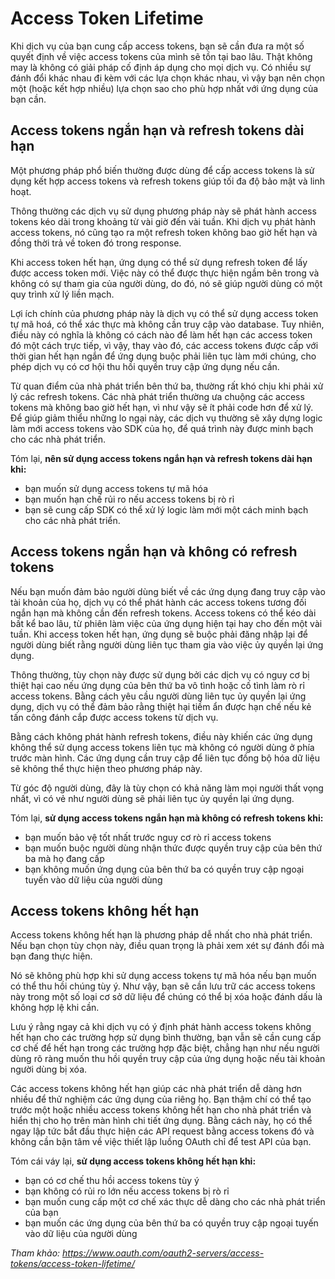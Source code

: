# Access Token Lifetime

Khi dịch vụ của bạn cung cấp access tokens, bạn sẽ cần đưa ra một số quyết định về việc access tokens của mình sẽ tồn tại bao lâu. Thật không may là không có giải pháp cố định áp dụng cho mọi dịch vụ. Có nhiều sự đánh đổi khác nhau đi kèm với các lựa chọn khác nhau, vì vậy bạn nên chọn một (hoặc kết hợp nhiều) lựa chọn sao cho phù hợp nhất với ứng dụng của bạn cần.

## Access tokens ngắn hạn và refresh tokens dài hạn

Một phương pháp phổ biến thường được dùng để cấp access tokens là sử dụng kết hợp access tokens và refresh tokens giúp tối đa độ bảo mật và linh hoạt.

Thông thường các dịch vụ sử dụng phương pháp này sẽ phát hành access tokens kéo dài trong khoảng từ vài giờ đến vài tuần. Khi dịch vụ phát hành access tokens, nó cũng tạo ra một refresh token không bao giờ hết hạn và đồng thời trả về token đó trong response.

Khi access token hết hạn, ứng dụng có thể sử dụng refresh token để lấy được access token mới. Việc này có thể được thực hiện ngầm bên trong và không có sự tham gia của người dùng, do đó, nó sẽ giúp người dùng có một quy trình xử lý liền mạch.

Lợi ích chính của phương pháp này là dịch vụ có thể sử dụng access token tự mã hoá, có thể xác thực mà không cần truy cập vào database. Tuy nhiên, điều này có nghĩa là không có cách nào để làm hết hạn các access token đó một cách trực tiếp, vì vậy, thay vào đó, các access tokens được cấp với thời gian hết hạn ngắn để ứng dụng buộc phải liên tục làm mới chúng, cho phép dịch vụ có cơ hội thu hồi quyền truy cập ứng dụng nếu cần.

Từ quan điểm của nhà phát triển bên thứ ba, thường rất khó chịu khi phải xử lý các refresh tokens. Các nhà phát triển thường ưa chuộng các access tokens mà không bao giờ hết hạn, vì như vậy sẽ ít phải code hơn để xử lý. Để giúp giảm thiểu những lo ngại này, các dịch vụ thường sẽ xây dựng logic làm mới access tokens vào SDK của họ, để quá trình này được minh bạch cho các nhà phát triển.

Tóm lại, **nên sử dụng access tokens ngắn hạn và refresh tokens dài hạn khi:**
- bạn muốn sử dụng access tokens tự mã hóa
- bạn muốn hạn chế rủi ro nếu access tokens bị rò rỉ
- bạn sẽ cung cấp SDK có thể xử lý logic làm mới một cách minh bạch cho các nhà phát triển.

## Access tokens ngắn hạn và không có refresh tokens

Nếu bạn muốn đảm bảo người dùng biết về các ứng dụng đang truy cập vào tài khoản của họ, dịch vụ có thể phát hành các access tokens tương đối ngắn hạn mà không cần đến refresh tokens. Access tokens có thể kéo dài bất kể bao lâu, từ phiên làm việc của ứng dụng hiện tại hay cho đến một vài tuần. Khi access token hết hạn, ứng dụng sẽ buộc phải đăng nhập lại để người dùng biết rằng người dùng liên tục tham gia vào việc ủy quyền lại ứng dụng.

Thông thường, tùy chọn này được sử dụng bởi các dịch vụ có nguy cơ bị thiệt hại cao nếu ứng dụng của bên thứ ba vô tình hoặc cố tình làm rò rỉ access tokens. Bằng cách yêu cầu người dùng liên tục ủy quyền lại ứng dụng, dịch vụ có thể đảm bảo rằng thiệt hại tiềm ẩn được hạn chế nếu kẻ tấn công đánh cắp được access tokens từ dịch vụ.

Bằng cách không phát hành refresh tokens, điều này khiến các ứng dụng không thể sử dụng access tokens liên tục mà không có người dùng ở phía trước màn hình. Các ứng dụng cần truy cập để liên tục đồng bộ hóa dữ liệu sẽ không thể thực hiện theo phương pháp này.

Từ góc độ người dùng, đây là tùy chọn có khả năng làm mọi người thất vọng nhất, vì có vẻ như người dùng sẽ phải liên tục ủy quyền lại ứng dụng.

Tóm lại, **sử dụng access tokens ngắn hạn mà không có refresh tokens khi:**
- bạn muốn bảo vệ tốt nhất trước nguy cơ rò rỉ access tokens
- bạn muốn buộc người dùng nhận thức được quyền truy cập của bên thứ ba mà họ đang cấp
- bạn không muốn ứng dụng của bên thứ ba có quyền truy cập ngoại tuyến vào dữ liệu của người dùng

## Access tokens không hết hạn
Access tokens không hết hạn là phương pháp dễ nhất cho nhà phát triển. Nếu bạn chọn tùy chọn này, điều quan trọng là phải xem xét sự đánh đổi mà bạn đang thực hiện.

Nó sẽ không phù hợp khi sử dụng access tokens tự mã hóa nếu bạn muốn có thể thu hồi chúng tùy ý. Như vậy, bạn sẽ cần lưu trữ các access tokens này trong một số loại cơ sở dữ liệu để chúng có thể bị xóa hoặc đánh dấu là không hợp lệ khi cần.

Lưu ý rằng ngay cả khi dịch vụ có ý định phát hành access tokens không hết hạn cho các trường hợp sử dụng bình thường, bạn vẫn sẽ cần cung cấp cơ chế để hết hạn trong các trường hợp đặc biệt, chẳng hạn như nếu người dùng rõ ràng muốn thu hồi quyền truy cập của ứng dụng hoặc nếu tài khoản người dùng bị xóa.

Các access tokens không hết hạn giúp các nhà phát triển dễ dàng hơn nhiều để thử nghiệm các ứng dụng của riêng họ. Bạn thậm chí có thể tạo trước một hoặc nhiều access tokens không hết hạn cho nhà phát triển và hiển thị cho họ trên màn hình chi tiết ứng dụng. Bằng cách này, họ có thể ngay lập tức bắt đầu thực hiện các API request bằng access tokens đó và không cần bận tâm về việc thiết lập luồng OAuth chỉ để test API của bạn.

Tóm cái váy lại, **sử dụng access tokens không hết hạn khi:**
- bạn có cơ chế thu hồi access tokens tùy ý
- bạn không có rủi ro lớn nếu access tokens bị rò rỉ
- bạn muốn cung cấp một cơ chế xác thực dễ dàng cho các nhà phát triển của bạn
- bạn muốn các ứng dụng của bên thứ ba có quyền truy cập ngoại tuyến vào dữ liệu của người dùng

*Tham khảo: https://www.oauth.com/oauth2-servers/access-tokens/access-token-lifetime/*
